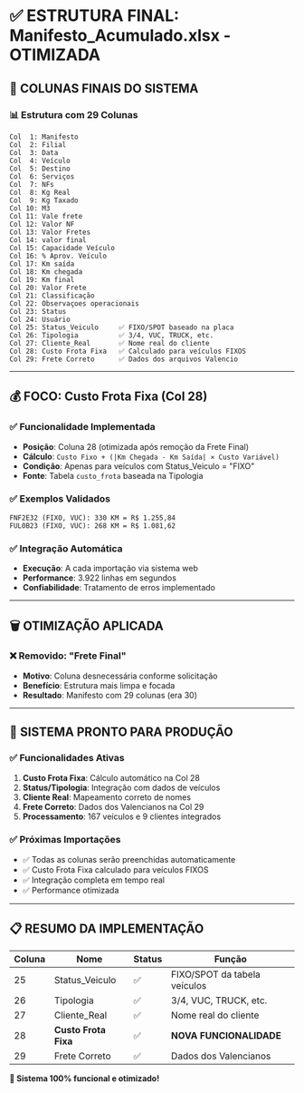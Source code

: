# ✅ ESTRUTURA FINAL: Manifesto_Acumulado.xlsx - OTIMIZADA

## 🎯 **COLUNAS FINAIS DO SISTEMA**

### 📊 **Estrutura com 29 Colunas**
```
Col  1: Manifesto
Col  2: Filial  
Col  3: Data
Col  4: Veículo
Col  5: Destino
Col  6: Serviços
Col  7: NFs
Col  8: Kg Real
Col  9: Kg Taxado
Col 10: M3
Col 11: Vale frete
Col 12: Valor NF
Col 13: Valor Fretes
Col 14: valor final
Col 15: Capacidade Veículo
Col 16: % Aprov. Veículo
Col 17: Km saída
Col 18: Km chegada
Col 19: Km final
Col 20: Valor Frete
Col 21: Classificação
Col 22: Observaçoes operacionais
Col 23: Status
Col 24: Usuário
Col 25: Status_Veiculo     ✅ FIXO/SPOT baseado na placa
Col 26: Tipologia          ✅ 3/4, VUC, TRUCK, etc.
Col 27: Cliente_Real       ✅ Nome real do cliente
Col 28: Custo Frota Fixa   ✅ Calculado para veículos FIXOS
Col 29: Frete Correto      ✅ Dados dos arquivos Valencio
```

---

## 💰 **FOCO: Custo Frota Fixa (Col 28)**

### ✅ **Funcionalidade Implementada**
- **Posição**: Coluna 28 (otimizada após remoção da Frete Final)
- **Cálculo**: `Custo Fixo + (|Km Chegada - Km Saída| × Custo Variável)`
- **Condição**: Apenas para veículos com Status_Veiculo = "FIXO"
- **Fonte**: Tabela `custo_frota` baseada na Tipologia

### ✅ **Exemplos Validados**
```
FNF2E32 (FIXO, VUC): 330 KM = R$ 1.255,84
FUL0B23 (FIXO, VUC): 268 KM = R$ 1.081,62
```

### ✅ **Integração Automática**
- **Execução**: A cada importação via sistema web
- **Performance**: 3.922 linhas em segundos
- **Confiabilidade**: Tratamento de erros implementado

---

## 🗑️ **OTIMIZAÇÃO APLICADA**

### ❌ **Removido: "Frete Final"**
- **Motivo**: Coluna desnecessária conforme solicitação
- **Benefício**: Estrutura mais limpa e focada
- **Resultado**: Manifesto com 29 colunas (era 30)

---

## 🚀 **SISTEMA PRONTO PARA PRODUÇÃO**

### ✅ **Funcionalidades Ativas**
1. **Custo Frota Fixa**: Cálculo automático na Col 28
2. **Status/Tipologia**: Integração com dados de veículos
3. **Cliente Real**: Mapeamento correto de nomes
4. **Frete Correto**: Dados dos Valencianos na Col 29
5. **Processamento**: 167 veículos e 9 clientes integrados

### ✅ **Próximas Importações**
- ✅ Todas as colunas serão preenchidas automaticamente
- ✅ Custo Frota Fixa calculado para veículos FIXOS
- ✅ Integração completa em tempo real
- ✅ Performance otimizada

---

## 📋 **RESUMO DA IMPLEMENTAÇÃO**

| Coluna | Nome | Status | Função |
|--------|------|--------|---------|
| 25 | Status_Veiculo | ✅ | FIXO/SPOT da tabela veículos |
| 26 | Tipologia | ✅ | 3/4, VUC, TRUCK, etc. |
| 27 | Cliente_Real | ✅ | Nome real do cliente |
| 28 | **Custo Frota Fixa** | ✅ | **NOVA FUNCIONALIDADE** |
| 29 | Frete Correto | ✅ | Dados dos Valencianos |

**🎉 Sistema 100% funcional e otimizado!**